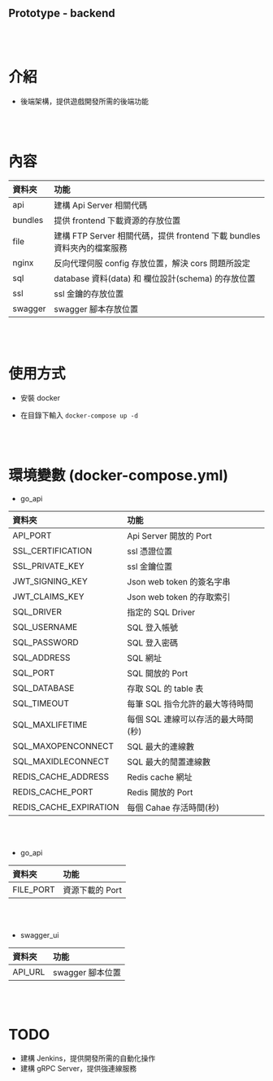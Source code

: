 ## Prototype - backend

<br><br>

# 介紹

- 後端架構，提供遊戲開發所需的後端功能

<br><br>

# 內容

| 資料夾 | 功能 |
|:--|:--|
|api|建構 Api Server 相關代碼|
|bundles|提供 frontend 下載資源的存放位置|
|file|建構 FTP Server 相關代碼，提供 frontend 下載 bundles 資料夾內的檔案服務|
|nginx|反向代理伺服 config 存放位置，解決 cors 問題所設定|
|sql|database 資料(data) 和 欄位設計(schema) 的存放位置|
|ssl|ssl 金鑰的存放位置|
|swagger|swagger 腳本存放位置|

<br><br>

# 使用方式

- 安裝 docker

- 在目錄下輸入 ``` docker-compose up -d ```

<br><br>

# 環境變數 (docker-compose.yml)

- go_api

| 資料夾 | 功能 |
|:--|:--|
|API_PORT|Api Server 開放的 Port|
|SSL_CERTIFICATION|ssl 憑證位置|
|SSL_PRIVATE_KEY|ssl 金鑰位置|
|JWT_SIGNING_KEY|Json web token 的簽名字串|
|JWT_CLAIMS_KEY|Json web token 的存取索引|
|SQL_DRIVER|指定的 SQL Driver|
|SQL_USERNAME|SQL 登入帳號|
|SQL_PASSWORD|SQL 登入密碼|
|SQL_ADDRESS|SQL 網址|
|SQL_PORT|SQL 開放的 Port|
|SQL_DATABASE|存取 SQL 的 table 表|
|SQL_TIMEOUT|每筆 SQL 指令允許的最大等待時間|
|SQL_MAXLIFETIME|每個 SQL 連線可以存活的最大時間(秒)|
|SQL_MAXOPENCONNECT|SQL 最大的連線數|
|SQL_MAXIDLECONNECT|SQL 最大的閒置連線數|
|REDIS_CACHE_ADDRESS|Redis cache 網址|
|REDIS_CACHE_PORT|Redis 開放的 Port|
|REDIS_CACHE_EXPIRATION|每個 Cahae 存活時間(秒)|

<br><br>

- go_api

| 資料夾 | 功能 |
|:--|:--|
|FILE_PORT|資源下載的 Port|

<br><br>

- swagger_ui

| 資料夾 | 功能 |
|:--|:--|
|API_URL|swagger 腳本位置|

<br><br>

# TODO

- 建構 Jenkins，提供開發所需的自動化操作
- 建構 gRPC Server，提供強連線服務
